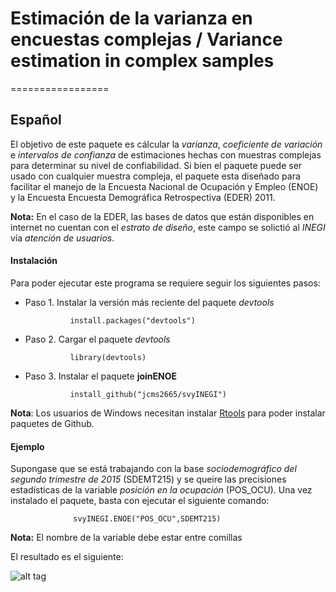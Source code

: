 # Estimación de la varianza en encuestas complejas / Variance estimation in complex samples
=================



## Español


El objetivo de este paquete es cálcular la _varianza_, _coeficiente de variación_ e _intervalos de confianza_ de estimaciones hechas con muestras complejas para determinar su nivel de confiabilidad.  Si bien el paquete puede ser usado con cualquier muestra compleja, el paquete esta diseñado para facilitar el manejo de la Encuesta Nacional de Ocupación y Empleo  (ENOE) y la Encuesta Encuesta Demográfica Retrospectiva (EDER) 2011.

**Nota:** En el caso de la EDER, las bases de datos que están disponibles en internet no cuentan con el _estrato de diseño_, este campo se solictió al _INEGI_ vía _atención de usuarios_.





#### Instalación

Para poder ejecutar este programa se requiere seguir los siguientes pasos:

+ Paso 1. Instalar la versión más reciente del paquete _devtools_

    ```
              install.packages("devtools")
    ```

+ Paso 2. Cargar el paquete _devtools_

    ```
              library(devtools)
    ```

+ Paso 3. Instalar el paquete **joinENOE**

    ```
              install_github("jcms2665/svyINEGI")
    ```

**Nota**: Los usuarios de Windows necesitan instalar [Rtools](https://cran.r-project.org/bin/windows/Rtools/) para poder instalar  paquetes de Github.





#### Ejemplo

Supongase que se está trabajando con la base _sociodemográfico del segundo trimestre de 2015_ (SDEMT215) y se queire las precisiones estadísticas de la variable _posición en la ocupación_ (POS_OCU). Una vez instalado el paquete, basta con ejecutar el siguiente comando:


```
              svyINEGI.ENOE("POS_OCU",SDEMT215)
```

**Nota:** El nombre de la variable debe estar entre comillas

El resultado es el siguiente:

![alt tag](https://cloud.githubusercontent.com/assets/13545121/14332444/3e3199ae-fc0f-11e5-95fe-64627ccd699a.jpg)



